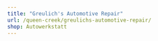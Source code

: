 ```yaml
---
title: "Greulich's Automotive Repair"
url: /queen-creek/greulichs-automotive-repair/
shop: Autowerkstatt
---
```

